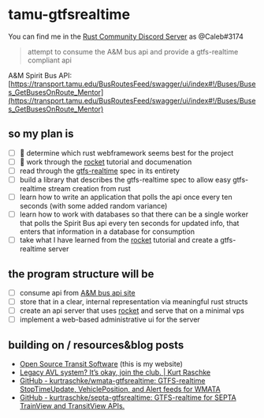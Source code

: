 # tamu-gtfsrealtime

You can find me in the [Rust Community Discord Server](http://bit.ly/rust-community) as @Caleb#3174

> attempt to consume the A&amp;M bus api and provide a gtfs-realtime compliant api

A&amp;M Spirit Bus API: [https://transport.tamu.edu/BusRoutesFeed/swagger/ui/index#!/Buses/Buses_GetBusesOnRoute_Mentor](https://transport.tamu.edu/BusRoutesFeed/swagger/ui/index#!/Buses/Buses_GetBusesOnRoute_Mentor)

## so my plan is

- [ ] :construction: determine which rust webframework seems best for the
  project
- [ ] :construction: work through the [rocket](https://rocket.rs) tutorial and documenation
- [ ] read through the
  [gtfs-realtime](https://github.com/google/transit/tree/master/gtfs-realtime/spec/en)
  spec in its entirety
- [ ] build a library that describes the gtfs-realtime spec to allow easy
  gtfs-realtime stream creation from rust
- [ ] learn how to write an application that polls the api once every ten
  seconds (with some added random variance)
- [ ] learn how to work with databases so that there can be a single worker that
  polls the Spirit Bus api every ten seconds for updated info, that enters that
  information in a database for consumption
- [ ] take what I have learned from the [rocket](https://rocket.rs) tutorial and
  create a gtfs-realtime server

## the program structure will be

- [ ] consume api from [A&amp;M bus api site](https://transport.tamu.edu/BusRoutesFeed/swagger/ui/index#!/Buses/Buses_GetBusesOnRoute_Mentor)
- [ ] store that in a clear, internal representation via meaningful rust structs
- [ ] create an api server that uses [rocket](https://rocket.rs) and serve that on a minimal vps
- [ ] implement a web-based administrative ui for the server

## building on / resources&blog posts

- [Open Source Transit Software](https://jasik.xyz/open-source-transit-software/) (this is my website)
- [Legacy AVL system? It’s okay, join the club. | Kurt Raschke](https://kurtraschke.com/2015/01/legacy-avl-export/)
- [GitHub - kurtraschke/wmata-gtfsrealtime: GTFS-realtime StopTimeUpdate, VehiclePosition, and Alert feeds for WMATA](https://github.com/kurtraschke/wmata-gtfsrealtime)
- [GitHub - kurtraschke/septa-gtfsrealtime: GTFS-realtime for SEPTA TrainView and TransitView APIs.](https://github.com/kurtraschke/septa-gtfsrealtime)
